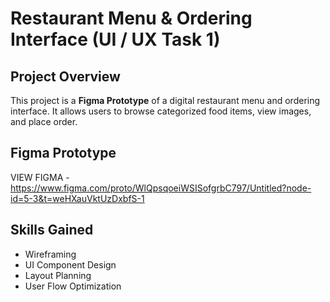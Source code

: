 # Restaurant Menu & Ordering Interface (UI / UX Task 1)
## Project Overview
This project is a **Figma Prototype** of a digital restaurant menu and ordering interface.
It allows users to browse categorized food items, view images, and place order.

## Figma Prototype
VIEW FIGMA - https://www.figma.com/proto/WlQpsqoeiWSISofgrbC797/Untitled?node-id=5-3&t=weHXauVktUzDxbfS-1 

## Skills Gained
- Wireframing
- UI Component Design
- Layout Planning
- User Flow Optimization
